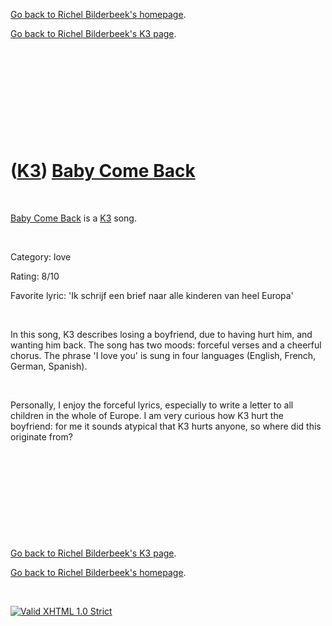 [Go back to Richel Bilderbeek's homepage](index.htm).

[Go back to Richel Bilderbeek's K3 page](K3.htm).

 

 

 

 

 

([K3](K3.htm)) [Baby Come Back](K3Baby%20Come%20Back.htm)
=========================================================

 

[Baby Come Back](K3Baby%20Come%20Back.htm) is a [K3](K3.htm) song.

 

Category: love

Rating: 8/10

Favorite lyric: 'Ik schrijf een brief naar alle kinderen van heel
Europa'

 

In this song, K3 describes losing a boyfriend, due to having hurt him,
and wanting him back. The song has two moods: forceful verses and a
cheerful chorus. The phrase 'I love you' is sung in four languages
(English, French, German, Spanish).

 

Personally, I enjoy the forceful lyrics, especially to write a letter to
all children in the whole of Europe. I am very curious how K3 hurt the
boyfriend: for me it sounds atypical that K3 hurts anyone, so where did
this originate from?

 

 

 

 

 

[Go back to Richel Bilderbeek's K3 page](K3.htm).

[Go back to Richel Bilderbeek's homepage](index.htm).

 

[![Valid XHTML 1.0
Strict](valid-xhtml10.png)](http://validator.w3.org/check?uri=referer)

